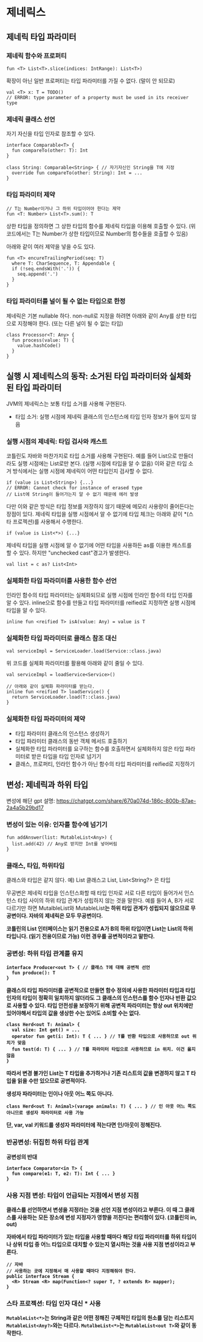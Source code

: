 # 제네릭스
## 제네릭 타입 파라미터
### 제네릭 함수와 프로퍼티
```
fun <T> List<T>.slice(indices: IntRange): List<T>)
```

확장이 아닌 일반 프로퍼티는 타입 파라미터를 가질 수 없다.
(말이 안 되므로)
```
val <T> x: T = TODO()
// ERROR: type parameter of a property must be used in its receiver type
```

### 제네릭 클래스 선언
자기 자신을 타입 인자로 참조할 수 있다.
```
interface Comparable<T> {
  fun compareTo(other: T): Int
}

class String: Comparable<String> { // 자기자신인 String을 T에 지정
  override fun compareTo(other: String): Int = ...
}
```

### 타입 파라미터 제약
```
// T는 Number이거나 그 하위 타입이어야 한다는 제약
fun <T: Number> List<T>.sum(): T
```
상한 타입을 정의하면 그 상한 타입의 함수를 제네릭 타입을 이용해 호출할 수 있다.
(위 코드에서는 T는 Number가 상한 타입이므로 Number의 함수들을 호출할 수 있음)

아래와 같이 여러 제약을 넣을 수도 있다.
```
fun <T> encureTrailingPeriod(seq: T)
  where T: CharSequence, T: Appendable {
  if (!seq.endsWith('.')) {
    seq.append('.')
  }
}
```

### 타입 파라미터를 널이 될 수 없는 타입으로 한정
제네릭은 기본 nullable 하다.
non-null로 지정을 하려면 아래와 같이 Any를 상한 타입으로 지정해야 한다. (또는 다른 널이 될 수 없는 타입)
```
class Processor<T: Any> {
  fun process(value: T) {
    value.hashCode()
  }
}
```

## 실행 시 제네릭스의 동작: 소거된 타입 파라미터와 실체화된 타입 파라미터
JVM의 제네릭스는 보통 타입 소거를 사용해 구현된다.
* 타입 소거: 실행 시점에 제네릭 클래스의 인스턴스에 타입 인자 정보가 들어 있지 않음

### 실행 시점의 제네릭: 타입 검사와 캐스트
코틀린도 자바와 마찬가지로 타입 소거를 사용해 구현된다.
예를 들어 List<String>으로 만들더라도 실행 시점에는 List로만 본다. (실행 시점에 타입을 알 수 없음)
이와 같은 타입 소거 방식에서는 실행 시점에 제네릭이 어떤 타입인지 검사할 수 없다.
```
if (value is List<String>) {...}
// ERROR: Cannot check for instance of erased type
// List에 String이 들어가는지 알 수 없기 때문에 에러 발생
```
다만 이와 같은 방식은 타입 정보를 저장하지 않기 때문에 메모리 사용량이 줄어든다는 장점이 있다.
제네릭 타입을 실행 시점에서 알 수 없기에 타입 체크는 아래와 같이 *(스타 프로젝션)를 사용해서 수행한다.
```
if (value is List<*>) {...}
```

제네릭 타입을 실행 시점에 알 수 없기에 어떤 타입을 사용하든 as를 이용한 캐스트를 할 수 있다.
하지만 "unchecked cast"경고가 발생한다.
```
val list = c as? List<Int>
```

### 실체화한 타입 파라미터를 사용한 함수 선언
인라인 함수의 타입 파라미터는 실체화되므로 실행 시점에 인라인 함수의 타입 인자를 알 수 있다.
inline으로 함수를 만들고 타입 파라미터를 reified로 지정하면 실행 시점에 타입을 알 수 있다.
```
inline fun <reified T> isA(value: Any) = value is T
```

### 실체화한 타입 파라미터로 클래스 참조 대신
```
val serviceImpl = ServiceLoader.load(Service::class.java)
```

위 코드를 실체화 파라미터를 활용해 아래와 같이 줄일 수 있다.
```
val serviceImpl = loadService<Service>()

// 아래와 같이 실체화 파라미터를 받는다.
inline fun <reified T> loadService() {
  return ServiceLoader.load(T::class.java)
}
```

### 실체화한 타입 파라미터의 제약
* 타입 파라미터 클래스의 인스턴스 생성하기
* 타입 파라미터 클래스의 동반 객체 메서드 호출하기
* 실체화한 타입 파라미터를 요구하는 함수를 호출하면서 실체화하지 않은 타입 파라미터로 받은 타입을 타입 인자로 넘기기
* 클래스, 프로퍼티, 인라인 함수가 아닌 함수의 타입 파라미터를 reified로 지정하기

## 변성: 제네릭과 하위 타입
변성에 해단 gpt 설명: https://chatgpt.com/share/670a074d-186c-800b-87ae-2a4a5b29bd17
### 변성이 있는 이유: 인자를 함수에 넘기기
```
fun addAnswer(list: MutableList<Any>) {
  list.add(42) // Any로 받지만 Int를 넣어버림
}
```

### 클래스, 타입, 하위타입
클래스와 타입은 같지 않다.
예) List 클래스고 List<String>, List<String?> 은 타입

무공변은 제네릭 타입을 인스턴스화할 때 타입 인자로 서로 다른 타입이 들어가서 인스턴스 타입 사이의 하위 타입 관계가 성립하지 않는 것을 말한다.
예를 들어 A, B가 서로 다르기만 하면 MutalbleList<A>와 MutableList<B>는 하위 타입 관계가 성립되지 않으므로 무공변이다.
자바의 제네릭은 모두 무공변이다.

코틀린의 List 인터페이스는 읽기 전용으로 A가 B의 하위 타입이면 List<A>는 List<B>의 하위 타입니다. (읽기 전용이므로 가능)
이런 경우를 공변적이라고 말한다.

### 공변성: 하위 타입 관계를 유지
```
interface Producer<out T> { // 클래스 T에 대해 공변적 선언
  fun produce(): T
}
```
클래스의 타입 파라미터를 공변적으로 만들면 함수 정의에 사용한 파라미터 타입과 타입 인자의 타입이 정확히 일치하지 않더라도 그 클래스의 인스턴스를 함수 인자나 반환 값으로 사용할 수 있다.
타입 안전성을 보장하기 위해 공변적 파라미터는 항상 out 위치에만 있어야해서 타입의 값을 생상한 수는 있어도 소비할 수는 없다.
```
class Herd<out T: Animal> {
  val size: Int get() = ...
  operator fun get(i: Int): T { ... } // T를 반환 타입으로 사용하므로 out 위치가 맞음
  fun test(d: T) { ... } // T를 파라미터 타입으로 사용하므로 in 위치. 이건 옳지 않음
}
```

따라서 변경 불가인 List는 T 타입을 추가하거나 기존 리스트의 값을 변경하지 않고 T 타입을 읽을 수만 있으므로 공변적이다.

생성자 파라미터는 인이나 아웃 어느 쪽도 아니다.
```
class Herd<out T: Animal>(varage animals: T) { ... } // 인 아웃 어느 쪽도 아니므로 생성자 파라미터로 사용 가능
```
단, var, val 키워드를 생성자 파라미터에 적는다면 인/아웃이 정해진다.

### 반공변성: 뒤집힌 하위 타입 관계
공변성의 반대
```
interface Comparator<in T> {
  fun compare(e1: T, e2: T): Int { ... }
}
```

### 사용 지점 변성: 타입이 언급되는 지점에서 변성 지점
클래스를 선언하면서 변셩을 지정라는 것을 선언 지점 변성이라고 부른다.
이 때 그 클래스를 사용하는 모든 장소에 변성 지정자가 영향을 끼친다는 편리함이 있다.
(코틀린의 in, out)

자바에서 타입 파라미터가 있는 타입을 사용할 때마다 해당 타입 파라미터를 하위 타입이나 상위 타입 중 어느 타입으로 대치할 수 있는지 열시하는 것을 사용 지점 변성이라고 부른다.
```
// 자바
// 사용하는 곳에 지정해서 매 사용할 때마다 지정해줘야 한다.
public interface Stream {
  <R> Stream <R> map(Function<? super T, ? extends R> mapper);
}
```

### 스타 프로젝션: 타입 인자 대신 * 사용
`MutableList<*>`는 String과 같은 어떤 정해진 구체적인 타입의 원소를 담는 리스트지 `MutableList<Any?>`와는 다르다.
`MutalbeList<*>`는 `MutableList<out T>`와 같이 동작한다.
